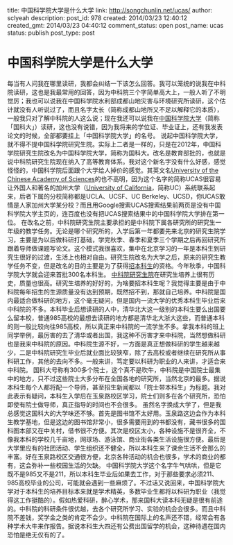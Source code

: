 title: 中国科学院大学是什么大学
link: http://songchunlin.net/ucas/
author: sclyeah
description: 
post_id: 978
created: 2014/03/23 12:40:12
created_gmt: 2014/03/23 04:40:12
comment_status: open
post_name: ucas
status: publish
post_type: post

# 中国科学院大学是什么大学

每当有人问我在哪里读研，我都会纠结一下该怎么回答。我可以笼统的说我在中科院读研，这也是我最常用的回答，因为中科院三个字简单高大上，一般人听了不明觉厉；我也可以说我在中国科学院水利部成都山地灾害与环境研究所读研，这个估计就没有人听说过了，而且名字太长（简称成都山地所又不足以解释它的本质），一般我只对了解中科院的人这么说；现在我还可以说我在[中国科学院大学](http://www.ucas.ac.cn/)（简称「国科大」）读研，这也没有说错，因为我将来的学位证、毕业证上，还有我发表论文的时候，全部都要挂上「中国科学院大学」的名号。 说起中国科学院大学，就不得不提中国科学院研究生院。实际上二者是一样的，只是在2012年，中国科学院研究生院改名为中国科学院大学，简称为国科大。改名是教育部批的，也就是说中科院研究生院现在纳入了高等教育体系。我对这个新名字没有什么好感，感觉怪怪的，中国科学院后面跟个大学给人掉价的感觉。其英文名[University of the Chinese Academy of Sciences](http://en.wikipedia.org/wiki/University_of_the_Chinese_Academy_of_Sciences)的也不高明，因为这个名字的简称UCAS很容易让外国人和著名的加州大学（[University of California](http://en.wikipedia.org/wiki/University_of_California)，简称UC）系统联系起来，后者下属的分校简称都是UCLA、UCSF、UC Berkeley、UCSD，你UCAS敢情是人家加州大学某分校？而且用Google搜索UCAS搜索结果前两页是没有中国科学院大学主页的，连百度也没有把UCAS搜索结果中的中国科学院大学排在第一位。 在改名之前，中科院研究生院主要承担的是中科院下属各研究所的研究生一年级的教学任务。无论是哪个研究所的，入学后第一年都要先来北京的研究生院学习，主要是为以后做科研打基础，学完秋季、春季和夏季三个学期之后再回研究所跟着导师做课题写论文。这个模式我很喜欢，集中在北京学习的一年是本科生到研究生很好的过渡，生活上也相对自由。研究生院改名为大学之后，原来的研究生教学任务不变，但是改名的目的主要是为了获得[招本科生](http://www.ucas.ac.cn/site/158?u=61631)的资格。今年秋季，中国科学院大学就会迎来首批300名本科生。 [中科院研究生院](http://zh.wikipedia.org/wiki/%E4%B8%AD%E5%9B%BD%E7%A7%91%E5%AD%A6%E9%99%A2%E5%A4%A7%E5%AD%A6)在研究生培养上很有历史，质量也很高。研究生培养的好好的，为啥要招本科生呢？我觉得主要是由于中科院每年招生的生源质量没有达到预期，既然招不到，那就自己培养。中科院是国内最适合做科研的地方，这个毫无疑问，但是国内一流大学的优秀本科生毕业后来中科院的不多。本科毕业后想读研的人中，清华北大这一级别的本科生要么出国要么留本校，普通985高校的最想去读研的地方都是清华北大浙大这些，而普通本科的则一般比较向往985高校，所以真正来中科院的一流学生不多。拿我本科的班上同学举例，最厉害的去了清华或者出国，我这种不厉害才来中科院，当然想做科研也是我来中科院的原因。中科院生源不好，一方面是真正想做科研的学生越来越少，二是中科院研究生毕业后就业面比较狭窄，除了去高校或者继续在研究所从事科研工作，其他的去向不多。一般来讲，笃定要以科研为职业的人来讲，才适合来中科院。 国科大号称有300多个院士，这个真不是吹牛，中科院是中国院士最集中的地方，只不过这些院士大多分布在全国各地的研究所，当然北京的最多。据说本科生每个人都将配一个导师，甚至招生新闻都以「院士带本科生」为标题。我对此表示有疑问，本科生入学后在玉泉路校区学习，院士们则多在各个研究所，恐怕即使有院士做导师，真正指导的时间也不会很多。 虽然名字换成大学了，但是我总感觉这国科大的大学味还不够。首先是图书馆不太好用。玉泉路这边会作为本科生教学基地，但是这边的图书馆非常小，很多需要用到的书都没有，藏书很多的国科图本部又在中关村，借书很不方便。其次是校区太小，各种设施不是很齐全，不像我本科的学校几千亩地，网球场、游泳馆、商业街各类生活设施很方便。最后是大学里应有的社团活动、学生组织还不健全，所以本科生来了课余生活不会那么的丰富。好在玉泉路校区交通很方便，北京各种活动的机会也很多，学术的商业的都有，这会弥补一些校园生活的欠缺。 中国科学院大学这个名字牛气哄哄，但是它既不是985又不是211，所以本科生毕业后如果去工作，对于那些要求必须211、985高校毕业的公司，可能就会遇到一些麻烦了。不过话又说回来，中国科学院大学对于本科生的培养目标本来就是学术精英，多数毕业生都将以科研为职业（我觉得这工作挺酷的）。假如热爱科研，醉心学术，那来国科大读本科无疑是很有前途的。中科院的科研条件很优越，去各个研究所学习、实验的机会会很多。而且中科院不差钱，奖学金之类的肯定不会少。中科院在国际上的名声还不错，经常会有各种学术大牛来作报告。据说本科生大四还有公费出国留学的机会，这种待遇在国内恐怕是绝无仅有的了。